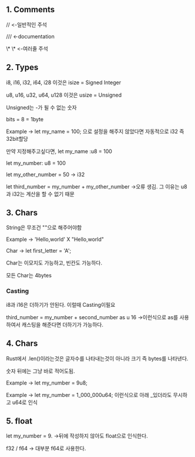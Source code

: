 <h2>1. Comments</h2>
   <p>// <-일반적인 주석</p>
   <p>/// <-documentation</p>
   <p>\* \* <-여러줄 주석</p>

<h2>2. Types</h2>
    <p>i8, i16, i32, i64, i28 이것은 isize =  Signed Integer</p>
    <p>u8, u16, u32, u64, u128 이것은 usize = Unsigned</p>
    <p>Unsigned는 -가 될 수 없는 숫자</p>
    <p>bits = 8 = 1byte</p>
    <p>Example -> let my_name = 100; 으로 설정을 해주지 않았다면 자동적으로 i32 즉 32bit할당</p>
    <p>만약 지정해주고싶다면, let my_name :u8 = 100</p>
    <p>let my_number: u8 = 100</p>
    <p>let my_other_number = 50 -> i32</p>
    <p>let third_number = my_number + my_other_number ->오류 생김. 그 이유는 u8과 i32는 계산을 할 수 없기 때문</p>

<h2>3. Chars</h2>
    <p>String은 무조건 ""으로 해주어야함</p>
    <p>Example -> 'Hello,world' X "Hello,world"</p>
    <p>Char -> let first_letter = 'A';</p>
    <p>Char는 이모지도 가능하고, 빈칸도 가능하다.</p>
    <p>모든 Char는 4bytes</p>
    <h3>Casting</h3>
    <p>i8과 i16은 더하기가 안된다. 이럴때 Casting이필요</p>
    <p>third_number = my_number + second_number as u 16 ->이런식으로 as를 사용하여서 캐스팅을 해준다면 더하기가 가능하다.</p>

<h2>4. Chars</h2>
    <p>Rust에서 .len()이라는것은 글자수를 나타내는것이 아니라 크기 즉 bytes를 나타낸다.</p>
    <p>숫자 뒤에는 그냥 바로 적어도됨.</p>
    <p>Example -> let my_number = 9u8;</p>
    <p>Example -> let my_number = 1_000_000u64;
    이런식으로 아래 _있더라도 무시하고 u64로 인식</p>
<h2>5. float</h2>
    <p>let my_number = 9. ->뒤에 작성하지 않아도 float으로 인식한다.</p>
    <p>f32 / f64 -> 대부분 f64로 사용한다.</p>
